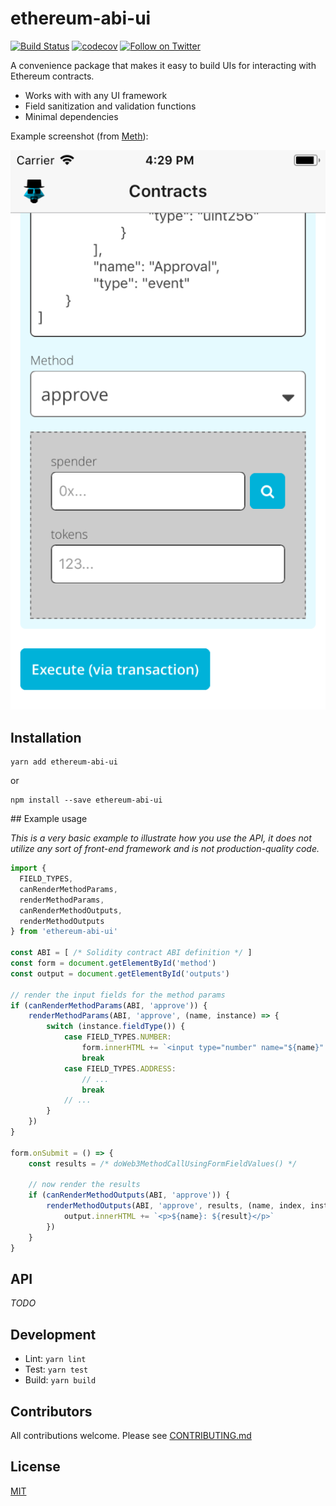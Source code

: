# ethereum-abi-ui

[![Build Status](https://secure.travis-ci.org/hiddentao/ethereum-abi-ui.svg?branch=master)](http://travis-ci.org/hiddentao/ethereum-abi-ui)
[![codecov](https://codecov.io/gh/hiddentao/ethereum-abi-ui/branch/master/graph/badge.svg)](https://codecov.io/gh/hiddentao/ethereum-abi-ui)
[![Follow on Twitter](https://img.shields.io/twitter/url/http/shields.io.svg?style=social&label=Follow&maxAge=2592000)](https://twitter.com/hiddentao)

A convenience package that makes it easy to build UIs for interacting with Ethereum contracts.

* Works with with any UI framework
* Field sanitization and validation functions
* Minimal dependencies

Example screenshot (from [Meth](https://github.com/meth/app)):

![Demo1](screenshot.png "Demo1")


## Installation

```shell
yarn add ethereum-abi-ui
```

or

```shell
npm install --save ethereum-abi-ui
```

## Example usage

_This is a very basic example to illustrate how you use the API, it does not utilize any sort of front-end framework and is not production-quality code._

```js
import {
  FIELD_TYPES,
  canRenderMethodParams,
  renderMethodParams,
  canRenderMethodOutputs,
  renderMethodOutputs
} from 'ethereum-abi-ui'

const ABI = [ /* Solidity contract ABI definition */ ]
const form = document.getElementById('method')
const output = document.getElementById('outputs')

// render the input fields for the method params
if (canRenderMethodParams(ABI, 'approve')) {
	renderMethodParams(ABI, 'approve', (name, instance) => {
		switch (instance.fieldType()) {
			case FIELD_TYPES.NUMBER:
				form.innerHTML += `<input type="number" name="${name}" />`
				break
			case FIELD_TYPES.ADDRESS:
				// ...
				break
			// ...
		}
	})
}

form.onSubmit = () => {
	const results = /* doWeb3MethodCallUsingFormFieldValues() */
	
	// now render the results
	if (canRenderMethodOutputs(ABI, 'approve')) {
		renderMethodOutputs(ABI, 'approve', results, (name, index, instance, result) => {
			output.innerHTML += `<p>${name}: ${result}</p>`
		})
	}
}
```

## API

_TODO_


## Development

* Lint: `yarn lint`
* Test: `yarn test`
* Build: `yarn build`

## Contributors

All contributions welcome. Please see [CONTRIBUTING.md](https://github.com/hiddentao/ethereum-abi-ui/raw/master/CCONTRIBUTING.md)

## License

[MIT](https://github.com/hiddentao/ethereum-abi-ui/raw/master/LICENSE.md)
